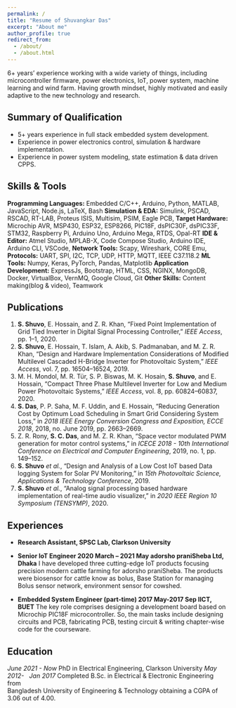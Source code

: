 ```yaml
---
permalink: /
title: "Resume of Shuvangkar Das"
excerpt: "About me"
author_profile: true
redirect_from: 
  - /about/
  - /about.html
---
```


6+ years’ experience working with a wide variety of things, including microcontroller firmware, power electronics, IoT, power system, machine learning and wind farm. Having growth mindset, highly motivated and easily adaptive to the new technology and research.
## Summary of Qualification
- 5+ years experience in full stack embedded system development.
- Experience in power electronics control, simulation & hardware implementation.
- Experience in power system modeling, state estimation & data driven CPPS.
## Skills & Tools
**Programming Languages:** Embedded C/C++, Arduino, Python, MATLAB, JavaScript, Node.js, LaTeX, Bash
**Simulation & EDA:** Simulink, PSCAD, RSCAD, RT-LAB, Proteus ISIS, Multisim, PSIM, Eagle PCB, 
**Target Hardware:** Microchip AVR, MSP430, ESP32, ESP8266, PIC18F, dsPIC30F, dsPIC33F, STM32, Raspberry Pi, Arduino Uno, Arduino Mega, RTDS, Opal-RT
**IDE & Editor:** Atmel Studio, MPLAB-X, Code Compose Studio, Arduino IDE, Arduino CLI, VSCode, 
**Network Tools:**  Scapy, Wireshark, CORE Emu, 
**Protocols:** UART, SPI, I2C, TCP, UDP, HTTP, MQTT, IEEE C37.118.2
**ML Tools:**  Numpy, Keras, PyTorch, Pandas, Matplotlib
**Application Development:** ExpressJs, Bootstrap, HTML, CSS, NGINX, MongoDB, Docker, VirtualBox, VernMQ, Google Cloud, Git
**Other Skills:** Content making(blog & video), Teamwork
## Publications
1. **S. Shuvo**, E. Hossain, and Z. R. Khan, “Fixed Point Implementation of Grid Tied Inverter in Digital Signal Processing Controller,” _IEEE Access_, pp. 1–1, 2020.
2. **S. Shuvo**, E. Hossain, T. Islam, A. Akib, S. Padmanaban, and M. Z. R. Khan, “Design and Hardware Implementation Considerations of Modified Multilevel Cascaded H-Bridge Inverter for Photovoltaic System,” _IEEE Access_, vol. 7, pp. 16504–16524, 2019.
3. M. H. Mondol, M. R. Tür, S. P. Biswas, M. K. Hosain, **S. Shuvo**, and E. Hossain, “Compact Three Phase Multilevel Inverter for Low and Medium Power Photovoltaic Systems,” _IEEE Access_, vol. 8, pp. 60824–60837, 2020.
4. **S. Das**, P. P. Saha, M. F. Uddin, and E. Hossain, “Reducing Generation Cost by Optimum Load Scheduling in Smart Grid Considering System Loss,” in _2018 IEEE Energy Conversion Congress and Exposition, ECCE 2018_, 2018, no. June 2019, pp. 2663–2669.
5. Z. R. Rony, **S. C. Das**, and M. Z. R. Khan, “Space vector modulated PWM generation for motor control systems,” in _ICECE 2018 - 10th International Conference on Electrical and Computer Engineering_, 2019, no. 1, pp. 149–152.
6. **S. Shuvo** _et al._, “Design and Analysis of a Low Cost IoT based Data logging System for Solar PV Monitoring,” in _15th Photovoltaic Science, Applications & Technology Conference_, 2019.
7. **S. Shuvo** _et al._, “Analog signal processing based hardware implementation of real-time audio visualizer,” in _2020 IEEE Region 10 Symposium (TENSYMP)_, 2020.

## Experiences
- **Research Assistant, SPSC Lab, Clarkson University**

- **Senior IoT Engineer 2020 March – 2021 May adorsho praniSheba Ltd, Dhaka**
I have developed three cutting-edge IoT products focusing precision modern cattle farming for adorsho praniSheba. The products were biosensor for cattle know as bolus, Base Station for managing Bolus sensor network, environment sensor for cowshed.
- **Embedded System Engineer (part-time) 2017 May-2017 Sep IICT, BUET**
The key role comprises designing a development board based on Microchip PIC18F microcontroller. So, the main tasks include designing circuits and PCB, fabricating PCB, testing circuit & writing chapter-wise code for the courseware.

## Education
*June 2021 - Now*
PhD in Electrical Engineering, Clarkson University
_May 2012-   Jan 2017_
Completed B.Sc. in Electrical & Electronic Engineering from  
Bangladesh University of Engineering & Technology obtaining a CGPA of 3.06 out of 4.00.
